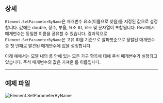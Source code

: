 ## 상세
`Element.SetParameterByName`은 매개변수 요소(이름으로 찾음)를 지정된 값으로 설정합니다. 값에는 double, 정수, 부울, 요소 ID, 요소 및 문자열이 포함됩니다. Revit에서 매개변수는 동일한 이름을 공유할 수 있습니다. 결과적으로 `Element.SetParameterByName`은 고유 ID를 기준으로 알파벳순으로 정렬된 매개변수 중 첫 번째로 발견된 매개변수에 값을 설정합니다.

아래 예에서는 모델 내의 룸 안에 있는 모든 가구 항목에 대해 주석 매개변수가 설정되고 있습니다. 주석 매개변수의 값은 가져온 룸 이름입니다.
___
## 예제 파일

![Element.SetParameterByName](./Revit.Elements.Element.SetParameterByName_img.jpg)
